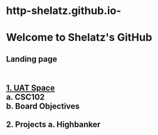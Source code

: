 # http-shelatz.github.io-
<head>

</head>
<h1>Welcome to Shelatz's GitHub</h1>
<body>
    <h2>Landing page<h2>
    <br>
   <a href="https://github.com/Shelatz/Time-at-UAT#time-at-uat"> 1. UAT Space</a><br>
         a. CSC102<br>
      b. Board Objectives<br><br>
    2. Projects
      a. Highbanker<br>    
</body>
</html>
